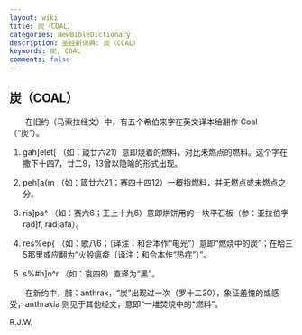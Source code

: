 ```yaml
---
layout: wiki
title: 炭（COAL）
categories: NewBibleDictionary
description: 圣经新词典: 炭（COAL）
keywords: 炭, COAL
comments: false
---
```


## 炭（COAL）

　　在旧约（马索拉经文）中，有五个希伯来字在英文译本给翻作 Coal （“炭”）。

1. gah]elet[ （如：箴廿六21）意即烧着的燃料，对比未燃点的燃料。这个字在撒下十四7，廿二9，13曾以隐喻的形式出现。

2. peh[a{m （如：箴廿六21；赛四十四12）一概指燃料，并无燃点或未燃点之分。

3. ris]pa^ （如：赛六6；王上十九6）意即烘饼用的一块平石板（参：亚拉伯字 rad]f, rad]afa）。

4. res%ep{ （如：歌八6；〔译注：和合本作“电光”）意即“燃烧中的炭”；在哈三5那里或应翻为“火般瘟疫〔译注：和合本作“热症”〕”。

5. s%#h]o^r （如：哀四8）直译为“黑”。

　　在新约中，腊：anthrax，“炭”出现过一次（罗十二20），象征羞愧的或感受，anthrakia 则见于其他经文，意即“一堆焚烧中的*燃料”。

R.J.W.






